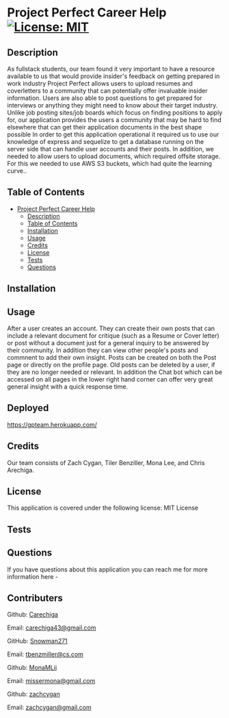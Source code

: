# Project Perfect Career Help  	[![License: MIT](https://img.shields.io/badge/License-MIT-yellow.svg)](https://opensource.org/licenses/MIT)

## Description

As fullstack students, our team found it very important to have a resource available to us that would provide insider's feedback on getting prepared in work industry
Project Perfect allows users to upload resumes and coverletters to a community that can potentially offer invaluable insider information. Users are also able to post questions to get prepared for interviews or anything they might need to know about their target industry.
Unlike job posting sites/job boards which focus on finding positions to apply for, our application provides the users a community that may be hard to find elsewhere that can get their application documents in the best shape possible
In order to get this application operational it required us to use our knowledge of express and sequelize to get a database running on the server side that can handle user accounts and their posts. In addition, we needed to allow users to upload documents, which required offsite storage. For this we needed to use AWS S3 buckets, which had quite the learning curve..

## Table of Contents

- [Project Perfect Career Help  	](#project-perfect-career-help--)
  - [Description](#description)
  - [Table of Contents](#table-of-contents)
  - [Installation](#installation)
  - [Usage](#usage)
  - [Credits](#credits)
  - [License](#license)
  - [Tests](#tests)
  - [Questions](#questions)

## Installation



## Usage

After a user creates an account. They can create their own posts that can include a relevant document for critique (such as a Resume or Cover letter) or post without a document just for a general inquiry to be answered by their community. In addition they can view other people's posts and commnent to add their own insight. Posts can be created on both the Post page or directly on the profile page. Old posts can be deleted by a user, if they are no longer needed or relevant. In addition the Chat bot which can be accessed on all pages in the lower right hand corner can offer very great general insight with a quick response time.

## Deployed
https://gpteam.herokuapp.com/

## Credits

Our team consists of Zach Cygan, Tiler Benziller, Mona Lee, and Chris Arechiga. 

## License

This application is covered under the following license: MIT License

## Tests


## Questions
If you have questions about this application you can reach me for more information here - 


## Contributers
Github: [Carechiga](https://github.com/Carechiga)

Email: [carechiga43@gmail.com](mailto:carechiga43@gmail.com)

GitHub: [Snowman271](https://github.com/Snowman271)

Email: [tbenzmiller@cs.com](mailto:tbenzmiller@cs.com) 

Github: [MonaMLii](https://github.com/MonaMLii)

Email: [missermona@gmail.com](mailto:missermona@gmail.com)

Github: [zachcygan](https://github.com/zachcygan)

Email: [zachcygan@gmail.com](mailto:zachcygan@gmail.com)
